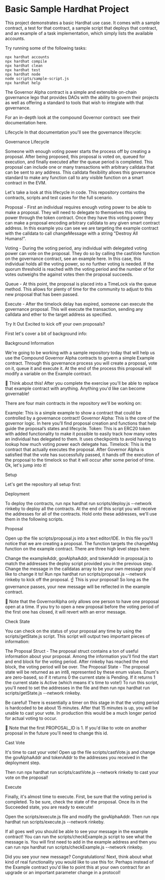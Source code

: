 # Basic Sample Hardhat Project

This project demonstrates a basic Hardhat use case. It comes with a sample contract, a test for that contract, a sample script that deploys that contract, and an example of a task implementation, which simply lists the available accounts.

Try running some of the following tasks:

```shell
npx hardhat accounts
npx hardhat compile
npx hardhat clean
npx hardhat test
npx hardhat node
node scripts/sample-script.js
npx hardhat help
```




The Governor Alpha contract is a simple and extensible on-chain governance lego that provides DAOs with the ability to govern their projects as well as offering a standard to tools that wish to integrate with that governance.

For an in-depth look at the compound Governor contract: see their documentation here.

Lifecycle
In that documentation you'll see the governance lifecycle:

Governance Lifecycle

Someone with enough voting power starts the process off by creating a proposal. After being proposed, this proposal is voted on, queued for execution, and finally executed after the queue period is completed. This proposal can include one or many transactions with arbitrary calldata that can be sent to any address. This calldata flexibility allows this governance standard to make any function call to any visible function on a smart contract in the EVM.

Let's take a look at this lifecycle in code. This repository contains the contracts, scripts and test cases for the full scenario.

Proposal - First an individual requires enough voting power to be able to make a proposal. They will need to delegate to themselves this voting power through the token contract. Once they have this voting power they can make a proposal encoding arbitrary calldata to any given smart contract address. In this example you can see we are targeting the example contract with the calldata to call changeMessage with a string "Destroy All Humans!".

Voting - During the voting period, any individual with delegated voting power can vote on the proposal. They do so by calling the castVote function on the governance contract, see an example here. In this case, this individual holds all the voting power, so no further voting is needed. If the quorum threshold is reached with the voting period and the number of for votes outweighs the against votes then the proposal succeeds.

Queue - At this point, the proposal is placed into a TimeLock via the queue method. This allows for plenty of time for the community to adjust to this new proposal that has been passed.

Execute - After the timelock delay has expired, someone can execute the governance proposal. This will execute the transaction, sending any calldata and ether to the target address as specified.

Try It Out
Excited to kick off your own proposals?

First let's cover a bit of background info:

Background Information

We're going to be working with a sample repository today that will help us use the Compound Governor Alpha contracts to govern a simple Example contract. Through this governance process you will create a proposal, vote on it, queue it and execute it. At the end of the process this proposal will modify a variable on the Example contract.

🤔 Think about this! After you complete the exercise you'll be able to replace that example contract with anything. Anything you'd like can become governable!

There are four main contracts in the repository we'll be working on:

Example: This is a simple example to show a contract that could be controlled by a governance contract!
Governor Alpha: This is the core of the governor logic. In here you’ll find proposal creation and functions that help guide the proposal’s states and lifecycle.
Token: This is an ERC20 token with added functionality to make it possible to easily track how many votes an individual has delegated to them. It uses checkpoints to avoid having to lookup how much voting power each delegate has.
Timelock: This is the contract that actually executes the proposal. After Governor Alpha is satisfied that the vote has successfully passed, it hands off the execution of the proposal to the timelock so that it will occur after some period of time.
Ok, let's jump into it!

Setup

Let's get the repository all setup first:

Deployment

To deploy the contracts, run npx hardhat run scripts/deploy.js --network rinkeby to deploy all the contracts. At the end of this script you will receive the addresses for all of the contracts. Hold onto these addresses, we'll use them in the following scripts.

Proposal

Open up the file scripts/proposal.js into a text editor/IDE. In this file you'll notice that we are creating a proposal. The function targets the changeMsg function on the example contract. There are three high level steps here:

Change the exampleAddr, govAlphaAddr, and tokenAddr in proposal.js to match the addresses the deploy script provided you in the previous step.
Change the message in the calldatas array to be your own message you'd like to change it to!
Run npx hardhat run scripts/proposal.js --network rinkeby to kick off the proposal.
☝️ This is your proposal! So long as the governance passes, your new message will be reflected in the example contract.

🤔 Note that the GovernorAlpha only allows one person to have one proposal open at a time. If you try to open a new proposal before the voting period of the first one has closed, it will revert with an error message.

Check State

You can check on the status of your proposal any time by using the scripts/getState.js script. This script will output two important pieces of information:

The Proposal Struct - The proposal struct contains a ton of useful information about your proposal. Among the information you'll find the start and end block for the voting period. After rinkeby has reached the end block, the voting period will be over.
The Proposal State - The proposal state will be returned as an int8, represented by these enum values. Enum's are zero-based, so if it returns 0 the current state is Pending. If it returns 1 the current state is Active (which means it's time to vote!)
To run this script, you'll need to set the addresses in the file and then run npx hardhat run scripts/getState.js --network rinkeby.

Be careful! There is essentially a timer on this stage in that the voting period is hardcoded to be about 15 minutes. After that 15 minutes is up, you will be unable to cast your vote. In production this would be a much longer period for actual voting to occur.

🤔 Note that the first PROPOSAL_ID is 1. If you'd like to vote on another proposal in the future you'll need to change this id.

Cast Vote

It's time to cast your vote! Open up the file scripts/castVote.js and change the govAlphaAddr and tokenAddr to the addresses you received in the deployment step.

Then run npx hardhat run scripts/castVote.js --network rinkeby to cast your vote on the proposal!

Execute

Finally, it's almost time to execute. First, be sure that the voting period is completed. To be sure, check the state of the proposal. Once its in the Succeeded state, you are ready to execute!

Open the scripts/execute.js file and modify the govAlphaAddr. Then run npx hardhat run scripts/execute.js --network rinkeby.

If all goes well you should be able to see your message in the example contract! You can run the scripts/checkExample.js script to see what the message is. You will first need to add in the example address and then you can run npx hardhat run scripts/checkExample.js --network rinkeby.

Did you see your new message? Congratulations! Next, think about what kind of real functionality you would like to use this for. Perhaps instead of the Example contract you'd like to point this at your own contract for an upgrade or an important parameter change in a protocol!
